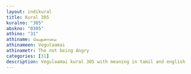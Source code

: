 ```yaml
---
layout: indikural
title: Kural 305
kuralno: "305"
abskno: "0305"
athino: "31"
athiname: வெகுளாமை
athinameen: Vegulaamai
athinametr: The not being Angry
categories: [31]
description: Vegulaamai kural 305 with meaning in tamil and english 
---
```



